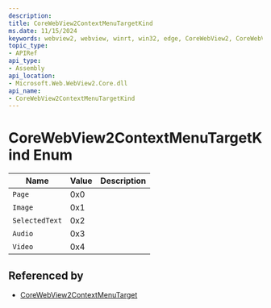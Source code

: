 ```yaml
---
description: 
title: CoreWebView2ContextMenuTargetKind
ms.date: 11/15/2024
keywords: webview2, webview, winrt, win32, edge, CoreWebView2, CoreWebView2Controller, browser control, edge html, CoreWebView2ContextMenuTargetKind
topic_type:
- APIRef
api_type:
- Assembly
api_location:
- Microsoft.Web.WebView2.Core.dll
api_name:
- CoreWebView2ContextMenuTargetKind
---
```


# CoreWebView2ContextMenuTargetKind Enum

| Name |  Value | Description |
|--|--|--|
|`Page` | 0x0  |  |
|`Image` | 0x1  |  |
|`SelectedText` | 0x2  |  |
|`Audio` | 0x3  |  |
|`Video` | 0x4  |  |


## Referenced by

- [CoreWebView2ContextMenuTarget](corewebview2contextmenutarget.md)
